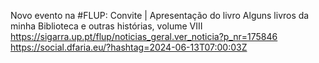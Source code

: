 Novo evento na #FLUP: Convite | Apresentação do livro Alguns livros da minha Biblioteca e outras histórias, volume VIII https://sigarra.up.pt/flup/noticias_geral.ver_noticia?p_nr=175846 https://social.dfaria.eu/?hashtag=2024-06-13T07:00:03Z